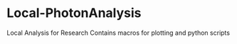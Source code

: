 # Local-PhotonAnalysis
Local Analysis for Research
Contains macros for plotting and python scripts


